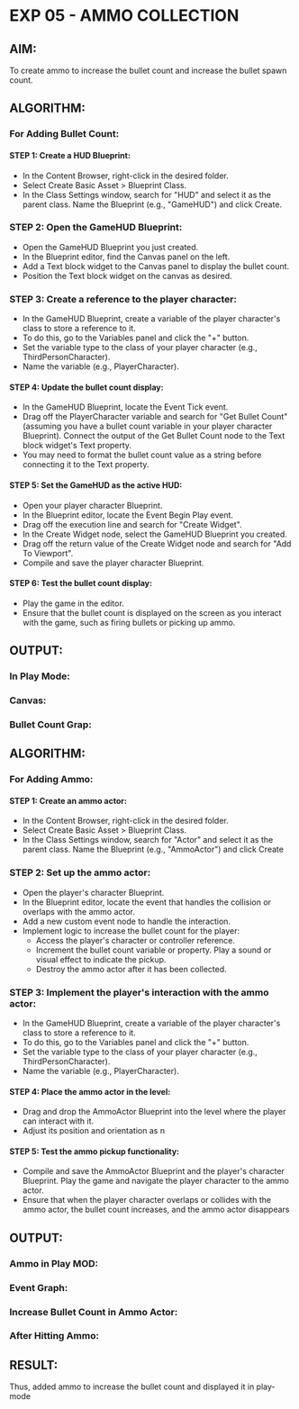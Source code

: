 # EXP 05 - AMMO COLLECTION

## AIM:

To create ammo to increase the bullet count and increase the bullet spawn count.

## ALGORITHM:

### For Adding Bullet Count:

#### STEP 1: Create a HUD Blueprint:

* In the Content Browser, right-click in the desired folder.
*  Select Create Basic Asset > Blueprint Class.
*  In the Class Settings window, search for "HUD" and select it as the parent
class. Name the Blueprint (e.g., "GameHUD") and click Create.

### STEP 2: Open the GameHUD Blueprint:

* Open the GameHUD Blueprint you just created.
* In the Blueprint editor, find the Canvas panel on the left.
* Add a Text block widget to the Canvas panel to display the bullet count.
* Position the Text block widget on the canvas as desired.

### STEP 3: Create a reference to the player character:

* In the GameHUD Blueprint, create a variable of the player character's
class to store a reference to it.
* To do this, go to the Variables panel and click the "+" button.
* Set the variable type to the class of your player character (e.g.,
ThirdPersonCharacter).
* Name the variable (e.g., PlayerCharacter).

#### STEP 4: Update the bullet count display:

* In the GameHUD Blueprint, locate the Event Tick event.
* Drag off the PlayerCharacter variable and search for "Get Bullet Count"
(assuming you have a bullet count variable in your player character
Blueprint). Connect the output of the Get Bullet Count node to the Text
block widget's Text property.
* You may need to format the bullet count value as a string before
connecting it to the Text property.

#### STEP 5: Set the GameHUD as the active HUD:

* Open your player character Blueprint.
* In the Blueprint editor, locate the Event Begin Play event.
* Drag off the execution line and search for "Create Widget".
* In the Create Widget node, select the GameHUD Blueprint you created.
*  Drag off the return value of the Create Widget node and search for "Add
To Viewport".
* Compile and save the player character Blueprint.

#### STEP 6: Test the bullet count display:

* Play the game in the editor.
* Ensure that the bullet count is displayed on the screen as you interact with
the game, such as firing bullets or picking up ammo.

## OUTPUT:

### In Play Mode:

### Canvas:

### Bullet Count Grap:

## ALGORITHM:

### For Adding Ammo:

#### STEP 1: Create an ammo actor:

*  In the Content Browser, right-click in the desired folder.
*  Select Create Basic Asset > Blueprint Class.
*  In the Class Settings window, search for "Actor" and select it as the parent
class. Name the Blueprint (e.g., "AmmoActor") and click Create

### STEP 2: Set up the ammo actor:

* Open the player's character Blueprint.
* In the Blueprint editor, locate the event that handles the collision or
overlaps with the ammo actor.
* Add a new custom event node to handle the interaction.
* Implement logic to increase the bullet count for the player:
    - Access the player's character or controller reference.
    - Increment the bullet count variable or property. Play a sound or
visual effect to indicate the pickup.
    - Destroy the ammo actor after it has been collected.


### STEP 3: Implement the player's interaction with the ammo actor:

* In the GameHUD Blueprint, create a variable of the player character's
class to store a reference to it.
* To do this, go to the Variables panel and click the "+" button.
* Set the variable type to the class of your player character (e.g.,
ThirdPersonCharacter).
* Name the variable (e.g., PlayerCharacter).

#### STEP 4: Place the ammo actor in the level:

* Drag and drop the AmmoActor Blueprint into the level where the player can
interact with it.
* Adjust its position and orientation as n

#### STEP 5: Test the ammo pickup functionality:

* Compile and save the AmmoActor Blueprint and the player's character
Blueprint. Play the game and navigate the player character to the ammo
actor.
* Ensure that when the player character overlaps or collides with the ammo
actor, the bullet count increases, and the ammo actor disappears


## OUTPUT:

### Ammo in Play MOD:

### Event Graph:

### Increase Bullet Count in Ammo Actor:

### After Hitting Ammo:


## RESULT:

Thus, added ammo to increase the bullet count and displayed it in
play-mode



























